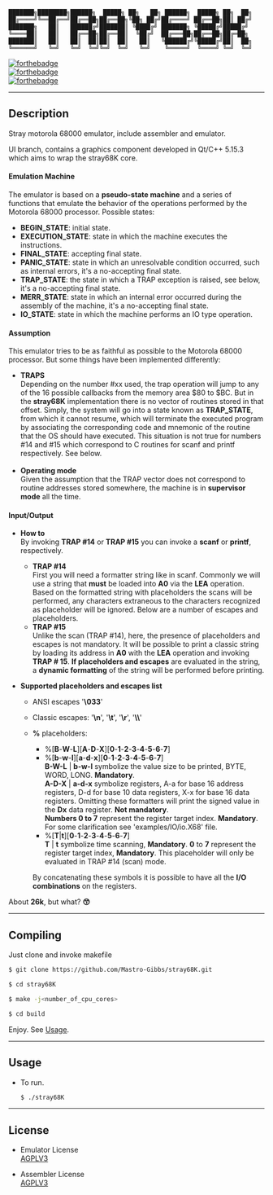 
	███████╗████████╗██████╗  █████╗ ██╗   ██╗ ██████╗  █████╗ ██╗  ██╗
	██╔════╝╚══██╔══╝██╔══██╗██╔══██╗╚██╗ ██╔╝██╔════╝ ██╔══██╗██║ ██╔╝
	███████╗   ██║   ██████╔╝███████║ ╚████╔╝ ███████╗ ╚█████╔╝█████╔╝ 
	╚════██║   ██║   ██╔══██╗██╔══██║  ╚██╔╝  ██╔═══██╗██╔══██╗██╔═██╗ 
	███████║   ██║   ██║  ██║██║  ██║   ██║   ╚██████╔╝╚█████╔╝██║  ██╗
	╚══════╝   ╚═╝   ╚═╝  ╚═╝╚═╝  ╚═╝   ╚═╝    ╚═════╝  ╚════╝ ╚═╝  ╚═╝

[![forthebadge](https://img.shields.io/badge/BASED-gray?style=for-the-badge&logo=c&labelColor=546CAF)]()  
[![forthebadge](https://img.shields.io/badge/Lex-BASED-gray?style=for-the-badge&labelColor=10AA10&logoColor=darkgray)]()  
[![forthebadge](https://img.shields.io/badge/Yacc-BASED-gray?style=for-the-badge&labelColor=991030&logoColor=darkgray)]()   

---                                                     

## Description
              
Stray motorola 68000 emulator, include assembler and emulator.  

UI branch, contains a graphics component developed in Qt/C++ 5.15.3 which aims to wrap the stray68K core.  


#### Emulation Machine
The emulator is based on a **pseudo-state machine** and a series of functions that emulate the behavior of the operations performed by the Motorola 68000 processor.
Possible states:
  - **BEGIN_STATE**: initial state.
  - **EXECUTION_STATE**: state in which the machine executes the instructions.
  - **FINAL_STATE**: accepting final state.
  - **PANIC_STATE**: state in which an unresolvable condition occurred, such as internal errors, it's a no-accepting final state.
  - **TRAP_STATE**: the state in which a TRAP exception is raised, see below, it's a no-accepting final state.
  - **MERR_STATE**: state in which an internal error occurred during the assembly of the machine, it's a no-accepting final state.
  - **IO_STATE**: state in which the machine performs an IO type operation.

#### Assumption
This emulator tries to be as faithful as possible to the Motorola 68000 processor. But some things have been implemented differently:
- **TRAPS**  
  Depending on the number #xx used, the trap operation will jump to any of the 16 possible callbacks from the memory area \$80 to $BC.
  But in the **stray68K** implementation there is no vector of routines stored in that offset. Simply, the system will go into a state known as **TRAP_STATE**, from which it cannot resume, which will terminate the executed program by associating the corresponding code and mnemonic of the routine that the OS should have executed. This situation is not true for numbers #14 and #15 which correspond to C routines for scanf and printf respectively. See below.    
  <br>
- **Operating mode**  
  Given the assumption that the TRAP vector does not correspond to routine addresses stored somewhere, the machine is in **supervisor mode** all the time.

#### Input/Output
- **How to**  
  By invoking **TRAP #14** or **TRAP #15** you can invoke a **scanf** or **printf**, respectively.
  * **TRAP #14**  
    First you will need a formatter string like in scanf. Commonly we will use a string that **must** be loaded into **A0** via the **LEA** operation. Based on the formatted string with placeholders the scans will be performed, any characters extraneous to the characters recognized as placeholder will be ignored.
    Below are a number of escapes and placeholders.
  * **TRAP #15**  
    Unlike the scan (TRAP #14), here, the presence of placeholders and escapes is not mandatory. It will be possible to print a classic string by loading its address in **A0** with the **LEA** operation and invoking **TRAP # 15**. **If placeholders and escapes** are evaluated in the string, a **dynamic formatting** of the string will be performed before printing.

- **Supported placeholders and escapes list**
    * ANSI escapes '**\033**'
    * Classic escapes: '**\n**', '**\t**', '**\r**', '**\\\\**'
    * **%** placeholders:
      * %[**B**-**W**-**L**][**A**-**D**-**X**][**0**-**1**-**2**-**3**-**4**-**5**-**6**-**7**]
      * %[**b**-**w**-**l**][**a**-**d**-**x**][**0**-**1**-**2**-**3**-**4**-**5**-**6**-**7**]  
        **B-W-L** | **b-w-l** symbolize the value size to be printed, BYTE, WORD, LONG. **Mandatory**.  
        **A-D-X** | **a-d-x** symbolize registers, A-a for base 16 address registers, D-d for base 10 data registers, X-x for base 16 data registers. Omitting these formatters will print the signed value in the **Dx** data register. **Not mandatory**.  
        **Numbers 0 to 7** represent the register target index. **Mandatory**.  
        For some clarification see 'examples/IO/io.X68' file.  
      * %[**T**|**t**][**0**-**1**-**2**-**3**-**4**-**5**-**6**-**7**]  
        **T** | **t** symbolize time scanning, **Mandatory**. **0** to **7** represent the register target index, **Mandatory**. This placeholder will only be evaluated in TRAP #14 (scan) mode.  
  
      By concatenating these symbols it is possible to have all the **I/O combinations** on the registers.

About **26k**, but what? **:kissing_smiling_eyes:**

---

## Compiling

Just clone and invoke makefile   

  ```bash
  $ git clone https://github.com/Mastro-Gibbs/stray68K.git
  ```
  ```bash
  $ cd stray68K
  ```
  ```bash
  $ make -j<number_of_cpu_cores>
  ```
  ```bash
  $ cd build
  ```

  Enjoy. See [Usage](https://github.com/Mastro-Gibbs/stray68K#usage).

---

## Usage

- To run.
  ```bash
  $ ./stray68K 
  ```

---

## License
- Emulator License  
[AGPLV3](https://github.com/Mastro-Gibbs/stray68K/blob/main/LICENSE)

- Assembler License  
[AGPLV3](https://github.com/Mastro-Gibbs/stray68K/blob/main/src/assembler/LICENCE.txt)

